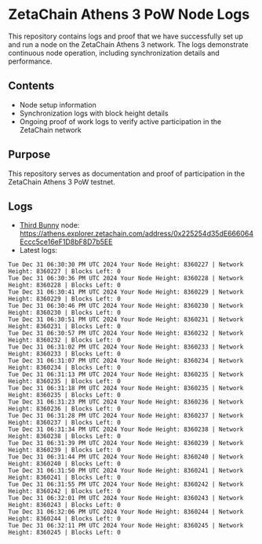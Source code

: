 # ZetaChain Athens 3 PoW Node Logs
This repository contains logs and proof that we have successfully set up and run a node on the ZetaChain Athens 3 network. The logs demonstrate continuous node operation, including synchronization details and performance.

## Contents
- Node setup information
- Synchronization logs with block height details
- Ongoing proof of work logs to verify active participation in the ZetaChain network

## Purpose
This repository serves as documentation and proof of participation in the ZetaChain Athens 3 PoW testnet.

## Logs

- [Third Bunny](https://thirdbunny.xyz/) node: https://athens.explorer.zetachain.com/address/0x225254d35dE666064Eccc5ce16eF1D8bF8D7b5EE
- Latest logs:
```
Tue Dec 31 06:30:30 PM UTC 2024 Your Node Height: 8360227 | Network Height: 8360227 | Blocks Left: 0
Tue Dec 31 06:30:36 PM UTC 2024 Your Node Height: 8360228 | Network Height: 8360228 | Blocks Left: 0
Tue Dec 31 06:30:41 PM UTC 2024 Your Node Height: 8360229 | Network Height: 8360229 | Blocks Left: 0
Tue Dec 31 06:30:46 PM UTC 2024 Your Node Height: 8360230 | Network Height: 8360230 | Blocks Left: 0
Tue Dec 31 06:30:51 PM UTC 2024 Your Node Height: 8360231 | Network Height: 8360231 | Blocks Left: 0
Tue Dec 31 06:30:57 PM UTC 2024 Your Node Height: 8360232 | Network Height: 8360232 | Blocks Left: 0
Tue Dec 31 06:31:02 PM UTC 2024 Your Node Height: 8360233 | Network Height: 8360233 | Blocks Left: 0
Tue Dec 31 06:31:07 PM UTC 2024 Your Node Height: 8360234 | Network Height: 8360234 | Blocks Left: 0
Tue Dec 31 06:31:13 PM UTC 2024 Your Node Height: 8360235 | Network Height: 8360235 | Blocks Left: 0
Tue Dec 31 06:31:18 PM UTC 2024 Your Node Height: 8360235 | Network Height: 8360235 | Blocks Left: 0
Tue Dec 31 06:31:23 PM UTC 2024 Your Node Height: 8360236 | Network Height: 8360236 | Blocks Left: 0
Tue Dec 31 06:31:28 PM UTC 2024 Your Node Height: 8360237 | Network Height: 8360237 | Blocks Left: 0
Tue Dec 31 06:31:34 PM UTC 2024 Your Node Height: 8360238 | Network Height: 8360238 | Blocks Left: 0
Tue Dec 31 06:31:39 PM UTC 2024 Your Node Height: 8360239 | Network Height: 8360239 | Blocks Left: 0
Tue Dec 31 06:31:44 PM UTC 2024 Your Node Height: 8360240 | Network Height: 8360240 | Blocks Left: 0
Tue Dec 31 06:31:50 PM UTC 2024 Your Node Height: 8360241 | Network Height: 8360241 | Blocks Left: 0
Tue Dec 31 06:31:55 PM UTC 2024 Your Node Height: 8360242 | Network Height: 8360242 | Blocks Left: 0
Tue Dec 31 06:32:01 PM UTC 2024 Your Node Height: 8360243 | Network Height: 8360243 | Blocks Left: 0
Tue Dec 31 06:32:06 PM UTC 2024 Your Node Height: 8360244 | Network Height: 8360244 | Blocks Left: 0
Tue Dec 31 06:32:11 PM UTC 2024 Your Node Height: 8360245 | Network Height: 8360245 | Blocks Left: 0
```
